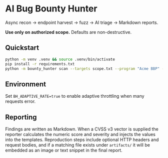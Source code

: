 # AI Bug Bounty Hunter

Async recon → endpoint harvest → fuzz → AI triage → Markdown reports.

**Use only on authorized scope.** Defaults are non-destructive.

## Quickstart
```bash
python -m venv .venv && source .venv/bin/activate
pip install -r requirements.txt
python -m bounty_hunter scan --targets scope.txt --program "Acme BBP" --template h1
```

 ## Environment

Set `BH_ADAPTIVE_RATE=true` to enable adaptive throttling when many requests error.
 
 ## Reporting

Findings are written as Markdown. When a CVSS v3 vector is supplied the
reporter calculates the numeric score and severity and injects the values
into the templates.  Reproduction steps include optional HTTP headers and
request bodies, and if a matching file exists under `artifacts/` it will be
embedded as an image or text snippet in the final report.
 
